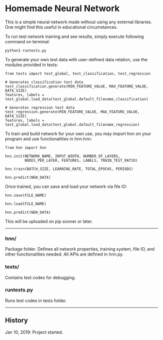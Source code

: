 # Homemade Neural Network

This is a simple neural network made without using any external libraries. One might find this useful in educational circumstances.

To run test network training and see results, simply execute following command on terminal:

```
python3 runtests.py
```

To generate your own test data with user-defined data relation, use the modules provided in tests:

``` python3
from tests import test_global, test_classification, test_regression

# Generates classification test data
test_classification.generate(MIN_FEATURE_VALUE, MAX_FEATURE_VALUE, DATA_SIZE)
features, labels = test_global.load_data(test_global.default_filename_classification)

# Generates regression test data
test_regression.generate(MIN_FEATURE_VALUE, MAX_FEATURE_VALUE, DATA_SIZE)
features, labels = test_global.load_data(test_global.dafault_filename_regression)

```

To train and build network for your own use, you may import hnn on your program and use functionalities in hnn.hnn:

``` python3
from hnn import hnn

hnn.init(NETWORK_NAME, INPUT_WIDTH, NUMBER_OF_LAYERS,
         NODES_PER_LAYER, FEATURES, LABELS, TRAIN_TEST_RATIO)

hnn.train(BATCH_SIZE, LEARNING_RATE, TOTAL_EPOCHS, PERIODS)

hnn.predict(NEW_DATA)
```

Once trained, you can save and load your network via file IO:

``` python3
hnn.save(FILE_NAME)

hnn.load(FILE_NAME)

hnn.predict(NEW_DATA)
```

This will be uploaded on pip sooner or later.

---
### hnn/
Package folder. Defines all network properties, training system, file IO, and other functionalities needed. All APIs are defined in hnn.py.

### tests/
Contains test codes for debugging.

### runtests.py
Runs test codes in tests folder.

---
## History
Jan 10, 2019: Project started.